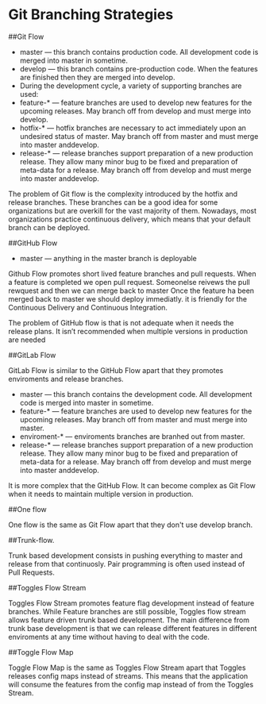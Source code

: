 # Git Branching Strategies

##Git Flow

- master — this branch contains production code. All development code is merged into master in sometime.
- develop — this branch contains pre-production code. When the features are finished then they are merged into develop.
- During the development cycle, a variety of supporting branches are used:
- feature-* — feature branches are used to develop new features for the upcoming releases. May branch off from develop and must merge into develop.
- hotfix-* — hotfix branches are necessary to act immediately upon an undesired status of master. May branch off from master and must merge into master anddevelop.
- release-* — release branches support preparation of a new production release. They allow many minor bug to be fixed and preparation of meta-data for a release. May branch off from develop and must merge into master anddevelop.

The problem of Git flow is the complexity introduced by the hotfix and release branches. 
These branches can be a good idea for some organizations but are overkill for the vast majority of them. 
Nowadays, most organizations practice continuous delivery, which means that your default branch can be deployed. 


##GitHub Flow

- master — anything in the master branch is deployable

Github Flow promotes short lived feature branches and pull requests.
When a feature is completed we open pull request.
Someonelse reivews the pull rewquest and then we can merge back to master
Once the feature ha been merged back to master we should deploy immediatly.
it is friendly for the Continuous Delivery and Continuous Integration.

The problem of GitHub flow is that is not adequate when it needs the release plans.
It isn’t recommended when multiple versions in production are needed


##GitLab Flow

GitLab Flow is similar to the GitHub Flow apart that they promotes enviroments and release branches.

- master — this branch contains the development code. All development code is merged into master in sometime.
- feature-* — feature branches are used to develop new features for the upcoming releases. May branch off from master and must merge into master.
- enviroment-* — enviroments branches are branhed out from master.
- release-* — release branches support preparation of a new production release. They allow many minor bug to be fixed and preparation of meta-data for a release. May branch off from develop and must merge into master anddevelop.


It is more complex that the GitHub Flow.
It can become complex as Git Flow when it needs to maintain multiple version in production.

##One flow

One flow is the same as Git Flow apart that they don't use develop branch.

##Trunk-flow.

Trunk based development consists in pushing everything to master and release from that continuosly.
Pair programming is often used instead of Pull Requests.


##Toggles Flow Stream

Toggles Flow Stream promotes feature flag development instead of feature branches. 
While Feature branches are still possible, Toggles flow stream allows feature driven trunk based development.
The main difference from trunk base development is that we can release different features in different enviroments at any time without having to deal with the code.

##Toggle Flow Map

Toggle Flow Map is the same as Toggles Flow Stream apart that Toggles releases config maps instead of streams.
This means that the application will consume the features from the config map instead of from the Toggles Stream.



